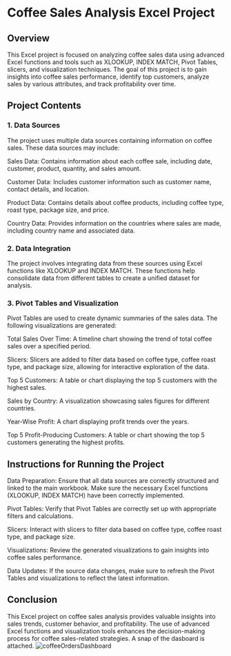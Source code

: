 # Coffee Sales Analysis Excel Project

## Overview
This Excel project is focused on analyzing coffee sales data using advanced Excel functions and tools such as XLOOKUP, INDEX MATCH, Pivot Tables, slicers, and visualization techniques. The goal of this project is to gain insights into coffee sales performance, identify top customers, analyze sales by various attributes, and track profitability over time.

## Project Contents
### 1. Data Sources
The project uses multiple data sources containing information on coffee sales. These data sources may include:

Sales Data: Contains information about each coffee sale, including date, customer, product, quantity, and sales amount.

Customer Data: Includes customer information such as customer name, contact details, and location.

Product Data: Contains details about coffee products, including coffee type, roast type, package size, and price.

Country Data: Provides information on the countries where sales are made, including country name and associated data.

### 2. Data Integration
The project involves integrating data from these sources using Excel functions like XLOOKUP and INDEX MATCH. These functions help consolidate data from different tables to create a unified dataset for analysis.

### 3. Pivot Tables and Visualization
Pivot Tables are used to create dynamic summaries of the sales data. The following visualizations are generated:

Total Sales Over Time: A timeline chart showing the trend of total coffee sales over a specified period.

Slicers: Slicers are added to filter data based on coffee type, coffee roast type, and package size, allowing for interactive exploration of the data.

Top 5 Customers: A table or chart displaying the top 5 customers with the highest sales.

Sales by Country: A visualization showcasing sales figures for different countries.

Year-Wise Profit: A chart displaying profit trends over the years.

Top 5 Profit-Producing Customers: A table or chart showing the top 5 customers generating the highest profits.

## Instructions for Running the Project
Data Preparation: Ensure that all data sources are correctly structured and linked to the main workbook. Make sure the necessary Excel functions (XLOOKUP, INDEX MATCH) have been correctly implemented.

Pivot Tables: Verify that Pivot Tables are correctly set up with appropriate filters and calculations.

Slicers: Interact with slicers to filter data based on coffee type, coffee roast type, and package size.

Visualizations: Review the generated visualizations to gain insights into coffee sales performance.

Data Updates: If the source data changes, make sure to refresh the Pivot Tables and visualizations to reflect the latest information.

## Conclusion
This Excel project on coffee sales analysis provides valuable insights into sales trends, customer behavior, and profitability. The use of advanced Excel functions and visualization tools enhances the decision-making process for coffee sales-related strategies. A snap of the dasboard is attached.
![coffeeOrdersDashboard](https://github.com/tanayakundu28/coffee-sales/assets/99383059/d4bc612f-0145-4d7e-9503-ddb5f9219b67)


